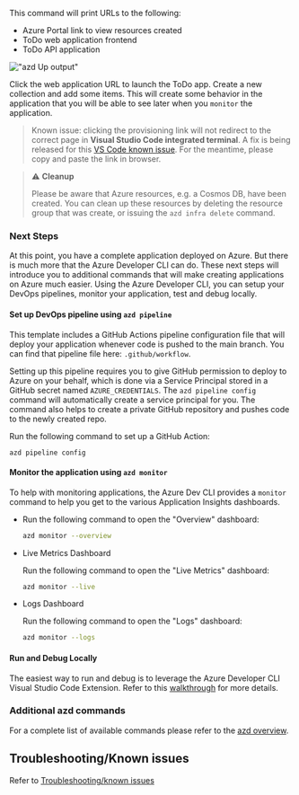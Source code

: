 This command will print URLs to the following:

- Azure Portal link to view resources created
- ToDo web application frontend
- ToDo API application

!["azd Up output"](assets/azdevupurls.png)

Click the web application URL to launch the ToDo app. Create a new collection and add some items. This will create some behavior in the application that you will be able to see later when you `monitor` the application.

> Known issue: clicking the provisioning link will not redirect to the correct page in **Visual Studio Code integrated terminal**. A fix is being released for this [VS Code known issue](https://github.com/microsoft/vscode/issues/144898#issuecomment-1079496948). For the meantime, please copy and paste the link in browser.

> :warning: **Cleanup**
>
> Please be aware that Azure resources, e.g. a Cosmos DB, have been created. You can clean up these resources by deleting the resource group that was create, or issuing the `azd infra delete` command.

### Next Steps

At this point, you have a complete application deployed on Azure. But there is much more that the Azure Developer CLI can do. These next steps will introduce you to additional commands that will make creating applications on Azure much easier. Using the Azure Developer CLI, you can setup your DevOps pipelines, monitor your application, test and debug locally.

#### Set up DevOps pipeline using `azd pipeline`

This template includes a GitHub Actions pipeline configuration file that will deploy your application whenever code is pushed to the main branch. You can find that pipeline file here: `.github/workflow`.

Setting up this pipeline requires you to give GitHub permission to deploy to Azure on your behalf, which is done via a Service Principal stored in a GitHub secret named `AZURE_CREDENTIALS`. The `azd pipeline config` command will automatically create a service principal for you. The command also helps to create a private GitHub repository and pushes code to the newly created repo.  

Run the following command to set up a GitHub Action:

```
azd pipeline config
```

#### Monitor the application using `azd monitor`

To help with monitoring applications, the Azure Dev CLI provides a `monitor` command to help you get to the various Application Insights dashboards.

- Run the following command to open the "Overview" dashboard:

  ```bash
  azd monitor --overview
  ```

- Live Metrics Dashboard

  Run the following command to open the "Live Metrics" dashboard:

  ```bash
  azd monitor --live
  ```

- Logs Dashboard

  Run the following command to open the "Logs" dashboard:

  ```bash
  azd monitor --logs
  ```

#### Run and Debug Locally

The easiest way to run and debug is to leverage the Azure Developer CLI Visual Studio Code Extension. Refer to this [walkthrough](how-to-use-vscode-extension-to-debug-locally.md) for more details.  

### Additional azd commands

For a complete list of available commands please refer to the [azd overview](azure-dev-cli-ref.md).

## Troubleshooting/Known issues

Refer to [Troubleshooting/known issues](azure-dev-cli-known-issues.md) 
